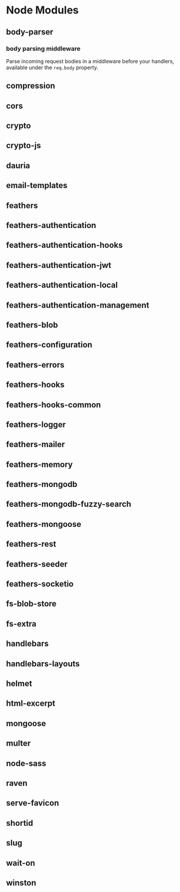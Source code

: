 # Node Modules

## body-parser

### body parsing middleware

Parse incoming request bodies in a middleware before your handlers, available under the `req.body` property.

## compression

## cors

## crypto

## crypto-js

## dauria

## email-templates

## feathers

## feathers-authentication

## feathers-authentication-hooks

## feathers-authentication-jwt

## feathers-authentication-local

## feathers-authentication-management

## feathers-blob

## feathers-configuration

## feathers-errors

## feathers-hooks

## feathers-hooks-common

## feathers-logger

## feathers-mailer

## feathers-memory

## feathers-mongodb

## feathers-mongodb-fuzzy-search

## feathers-mongoose

## feathers-rest

## feathers-seeder

## feathers-socketio

## fs-blob-store

## fs-extra

## handlebars

## handlebars-layouts

## helmet

## html-excerpt

## mongoose

## multer

## node-sass

## raven

## serve-favicon

## shortid

## slug

## wait-on

## winston



